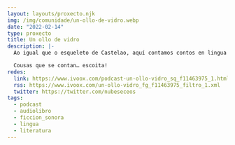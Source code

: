 ```yaml
---
layout: layouts/proxecto.njk
img: /img/comunidade/un-ollo-de-vidro.webp
date: "2022-02-14"
type: proxecto
title: Un ollo de vidro
description: |-
  Ao igual que o esqueleto de Castelao, aquí contamos contos en lingua galega. Contos de Galicia ou de calquera nacionalidade traducidos ao galego, e tamén fragmentos de grandes obras.

  Cousas que se contan… escoita!
redes:
  link: https://www.ivoox.com/podcast-un-ollo-vidro_sq_f11463975_1.html
  rss: https://www.ivoox.com/un-ollo-vidro_fg_f11463975_filtro_1.xml
  twitter: https://twitter.com/nubeseceos
tags:
  - podcast
  - audiolibro
  - ficcion_sonora
  - lingua
  - literatura
---
```

